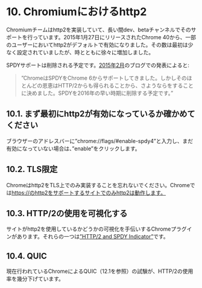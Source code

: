# 10. Chromiumにおけるhttp2

Chromiumチームはhttp2を実装していて、長い間dev、betaチャンネルでそのサポートを行っています。2015年1月27日にリリースされたChrome 40から、一部のユーザーにおいてhttp2がデフォルトで有効になりました。その数は最初は少なく設定されていましたが、時とともに徐々に増加しました。

SPDYサポートは削除される予定です。[2015年2月](https://blog.chromium.org/2015/02/hello-http2-goodbye-spdy.html)のブログでの発表によると:

> ”ChromeはSPDYをChrome 6からサポートしてきました。しかしそのほとんどの恩恵はHTTP/2からも得られることから、さようならをすることに決めました。SPDYを2016年の早い時期に削除する予定です。”

## 10.1. まず最初にhttp2が有効になっているか確かめてください

ブラウザーのアドレスバーに”chrome://flags/\#enable-spdy4”と入力し、まだ有効になっていない場合は、”enable”をクリックします。

## 10.2. TLS限定

Chromeはhttp2をTLS上でのみ実装することを忘れないでください。Chromeでは[https://のhttp2をサポートするサイトでのみhttp2は動作します。](https://のhttp2をサポートするサイトでのみhttp2は動作します。)

## 10.3. HTTP/2の使用を可視化する

サイトがhttp2を使用しているかどうかの可視化を手伝いするChromeプラグインがあります。それらの一つは[”HTTP/2 and SPDY Indicator”](https://chrome.google.com/webstore/detail/spdy-indicator/mpbpobfflnpcgagjijhmgnchggcjblin)です。

## 10.4. QUIC

現在行われているChromeによるQUIC（12.1を参照）の試験が、HTTP/2の使用率を幾分下げています。

